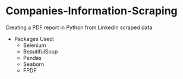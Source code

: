 # Companies-Information-Scraping
Creating a PDF report in Python from LinkedIn scraped data  

- Packages Used:
  - Selenium
  - BeautifulSoup
  - Pandas
  - Seaborn
  - FPDF

